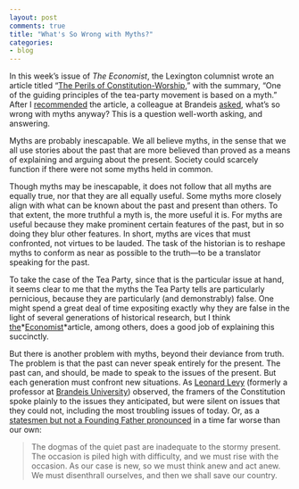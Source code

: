 ```yaml
---
layout: post
comments: true
title: "What's So Wrong with Myths?"
categories:
- blog
---
```



In this week’s issue of *The Economist*, the Lexington columnist wrote an article titled “[The Perils of Constitution-Worship](http://www.economist.com/node/17103701?story_id=17103701),” with the summary, “One of the guiding principles of the tea-party movement is based on a myth.” After I [recommended](http://twitter.com/lincolnmullen/status/25586554095) the article, a colleague at Brandeis [asked](http://twitter.com/wedaman/status/25590462791), what’s so wrong with myths anyway? This is a question well-worth asking, and answering.

<!--more-->

Myths are probably inescapable. We all believe myths, in the sense that
we all use stories about the past that are more believed than proved as
a means of explaining and arguing about the present. Society could
scarcely function if there were not some myths held in common.

Though myths may be inescapable, it does not follow that all myths are
equally true, nor that they are all equally useful. Some myths more
closely align with what can be known about the past and present than
others. To that extent, the more truthful a myth is, the more useful it
is. For myths are useful because they make prominent certain features of
the past, but in so doing they blur other features. In short, myths are
vices that must confronted, not virtues to be lauded. The task of the
historian is to reshape myths to conform as near as possible to the
truth—to be a translator speaking for the past.

To take the case of the Tea Party, since that is the particular issue at
hand, it seems clear to me that the myths the Tea Party tells are
particularly pernicious, because they are particularly (and
demonstrably) false. One might spend a great deal of time expositing
exactly why they are false in the light of several generations of
historical research, but I think
[the](http://www.economist.com/node/17103701?story_id=17103701)*[Economist](http://www.economist.com/node/17103701?story_id=17103701)*article,
among others, does a good job of explaining this succinctly.

But there is another problem with myths, beyond their deviance from
truth. The problem is that the past can never speak entirely for the
present. The past can, and should, be made to speak to the issues of the
present. But each generation must confront new situations. As [Leonard
Levy](http://books.google.com/books?id=VQnYAAAAMAAJ&q=leonard+levy+original+intent&dq=leonard+levy+original+intent&ei=AJGfTMLWEZS2ywSMqJiDCA&cd=1)
(formerly a professor at [Brandeis
University](http://www.brandeis.edu/)) observed, the framers of the
Constitution spoke plainly to the issues they anticipated, but were
silent on issues that they could not, including the most troubling
issues of today. Or, as a [statesmen but not a Founding Father
pronounced](http://www.presidency.ucsb.edu/ws/index.php?pid=29503) in a
time far worse than our own:

> The dogmas of the quiet past are inadequate to the stormy present. The
> occasion is piled high with difficulty, and we must rise with the
> occasion. As our case is new, so we must think anew and act anew. We
> must disenthrall ourselves, and then we shall save our country.
